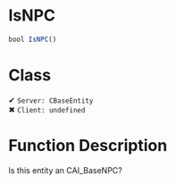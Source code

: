 # IsNPC
```js	
bool IsNPC()
```
# Class
✔ `Server: CBaseEntity`  
✖ `Client: undefined`  

# Function Description
Is this entity an CAI_BaseNPC?
